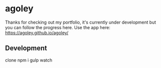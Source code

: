 # agoley
Thanks for checking out my portfolio, it's currently under development but you can follow the progress here. Use the app here: https://agoley.github.io/agoley/


## Development


clone
npm i
gulp watch

